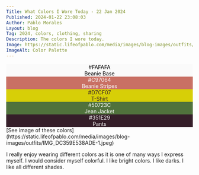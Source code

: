```yaml
---
Title: What Colors I Wore Today - 22 Jan 2024
Published: 2024-01-22 23:08:03
Author: Pablo Morales
Layout: blog
Tag: 2024, colors, clothing, sharing
Description: The colors I wore today.
Image: https://static.lifeofpablo.com/media/images/blog-images/outfits/IMG_DC359E538ADE-1.jpeg
ImageAlt: Color Palette
---
```


<div class="mw9 center ph3-ns" markdown="1">
  <div class="cf ph2-ns">
    <div class="fl w-100 w-20-ns pa2">
      <div class="outline pa4" style="background-color: #FAFAFA; color: black; font-size:inherit; text-align: center;">#FAFAFA <br>Beanie Base</div>
    </div>
    <div class="fl w-100 w-20-ns pa2">
      <div class="outline pa4" style="background-color: #C97064; color: #FAFAFA; font-size:inherit; text-align: center;">#C97064 <br>Beanie Stripes</div>
    </div>
    <div class="fl w-100 w-20-ns pa2">
      <div class="outline pa4" style="background-color: #D7CF07; color: #351E29; font-size:inherit; text-align: center;">#D7CF07 <br>T-Shirt</div>
    </div>
    <div class="fl w-100 w-20-ns pa2">
      <div class="outline pa4" style="background-color: #50723C; color: #FAFAFA; font-size:inherit; text-align: center;">#50723C<br> Jean Jacket</div>
    </div>
    <div class="fl w-100 w-20-ns pa2">
      <div class="outline pa4" style="background-color: #351E29; color: #FAFAFA; font-size:inherit; text-align: center;">#351E29 <br>Pants</div>
    </div>
  </div>
[See image of these colors](https://static.lifeofpablo.com/media/images/blog-images/outfits/IMG_DC359E538ADE-1.jpeg)
</div>

I really enjoy wearing different colors as it is one of many ways I express myself. I would consider myself colorful. I like bright colors. I like darks. I like all different shades.
